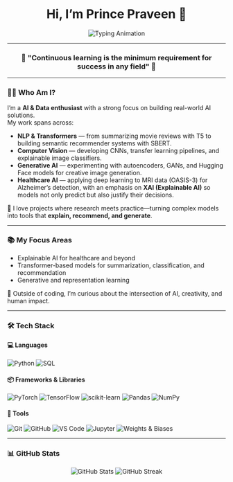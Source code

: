 <h1 align="center">Hi, I’m Prince Praveen 👋</h1>

<p align="center">
  <img src="https://readme-typing-svg.herokuapp.com?font=Fira+Code&size=22&pause=1000&color=2F81F7&center=true&vCenter=true&width=700&lines=AI+%7C+ML+%7C+Data+Enthusiast;Transformers+%7C+Computer+Vision+%7C+Generative+AI;Healthcare+AI+with+Explainability;Always+Learning%2C+Always+Building" alt="Typing Animation" />
</p>

---

<h3 align="center">🌟 "Continuous learning is the minimum requirement for success in any field" 🌟</h3>

---

### 🧑‍💻 Who Am I?

I’m a **AI & Data enthusiast** with a strong focus on building real-world AI solutions.  
My work spans across:

- **NLP & Transformers** — from summarizing movie reviews with T5 to building semantic recommender systems with SBERT.  
- **Computer Vision** — developing CNNs, transfer learning pipelines, and explainable image classifiers.  
- **Generative AI** — experimenting with autoencoders, GANs, and Hugging Face models for creative image generation.  
- **Healthcare AI** — applying deep learning to MRI data (OASIS-3) for Alzheimer’s detection, with an emphasis on **XAI (Explainable AI)** so models not only predict but also justify their decisions.  

🚀 I love projects where research meets practice—turning complex models into tools that **explain, recommend, and generate**.  

---

### 📚 My Focus Areas
- Explainable AI for healthcare and beyond  
- Transformer-based models for summarization, classification, and recommendation  
- Generative and representation learning  

🌱 Outside of coding, I’m curious about the intersection of AI, creativity, and human impact.  

---

### 🛠️ Tech Stack

#### 💻 Languages
![Python](https://img.shields.io/badge/-Python-3776AB?logo=python&logoColor=white)
![SQL](https://img.shields.io/badge/-SQL-336791?logo=postgresql&logoColor=white)

#### 📦 Frameworks & Libraries
![PyTorch](https://img.shields.io/badge/-PyTorch-EE4C2C?logo=pytorch&logoColor=white)
![TensorFlow](https://img.shields.io/badge/-TensorFlow-FF6F00?logo=tensorflow&logoColor=white)
![scikit-learn](https://img.shields.io/badge/-ScikitLearn-F7931E?logo=scikitlearn&logoColor=white)
![Pandas](https://img.shields.io/badge/-Pandas-150458?logo=pandas&logoColor=white)
![NumPy](https://img.shields.io/badge/-NumPy-013243?logo=numpy&logoColor=white)

#### 🔧 Tools
![Git](https://img.shields.io/badge/-Git-F05032?logo=git&logoColor=white)
![GitHub](https://img.shields.io/badge/-GitHub-181717?logo=github&logoColor=white)
![VS Code](https://img.shields.io/badge/-VSCode-007ACC?logo=visualstudiocode&logoColor=white)
![Jupyter](https://img.shields.io/badge/-Jupyter-F37626?logo=jupyter&logoColor=white)
![Weights & Biases](https://img.shields.io/badge/-W%26B-FFBE00?logo=weightsandbiases&logoColor=black)

---

### 📊 GitHub Stats
<p align="center">
  <img src="https://github-readme-stats.vercel.app/api?username=princepraveen0513-collab&show_icons=true&theme=radical" alt="GitHub Stats" />
  <img src="https://github-readme-streak-stats.herokuapp.com/?user=princepraveen0513-collab&theme=radical" alt="GitHub Streak" />
</p>

